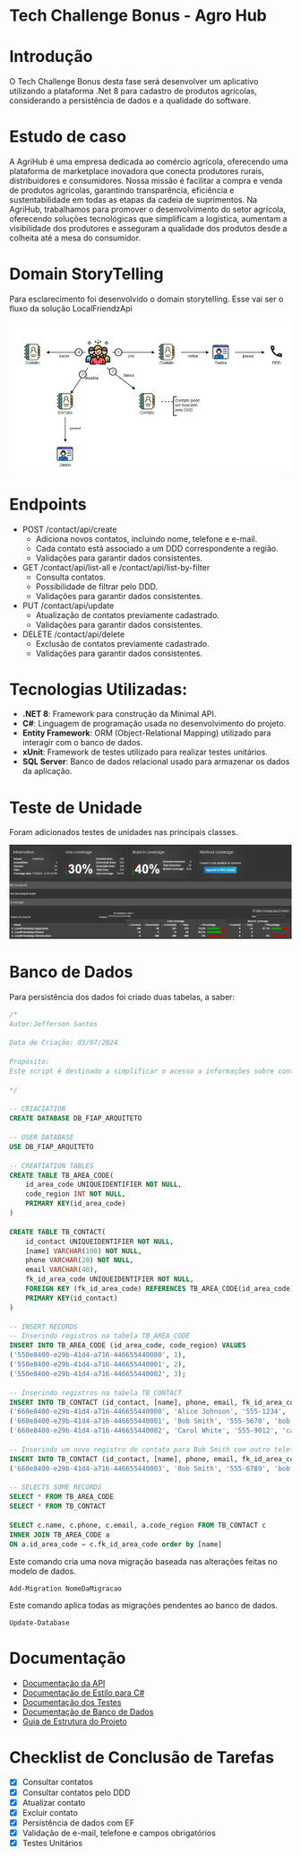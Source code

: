 # Tech Challenge Bonus - Agro Hub

# Introdução

O Tech Challenge Bonus desta fase será desenvolver um aplicativo utilizando a plataforma .Net 8 para cadastro de produtos agrícolas, considerando a persistência de dados e a qualidade do software.

# Estudo de caso

A AgriHub é uma empresa dedicada ao comércio agrícola, oferecendo uma plataforma de marketplace inovadora que conecta produtores rurais, distribuidores e consumidores. Nossa missão é facilitar a compra e venda de produtos agrícolas, garantindo transparência, eficiência e sustentabilidade em todas as etapas da cadeia de suprimentos. Na AgriHub, trabalhamos para promover o desenvolvimento do setor agrícola, oferecendo soluções tecnológicas que simplificam a logística, aumentam a visibilidade dos produtores e asseguram a qualidade dos produtos desde a colheita até a mesa do consumidor.

# Domain StoryTelling

Para esclarecimento foi desenvolvido o domain storytelling. Esse vai ser o fluxo da solução LocalFriendzApi

![ Esse vai ser o fluxo da solução LocalFriendzApi](https://github.com/Jeffconexion/01_Tech_Challenge_LocalFriendzApi/blob/main/LocalFriendz/imgs/Untitled%201.png)

# Endpoints

- POST /contact/api/create
  - Adiciona novos contatos, incluindo nome, telefone e e-mail.
  - Cada contato está associado a um DDD correspondente a região.
  - Validações para garantir dados consistentes.
- GET /contact/api/list-all e /contact/api/list-by-filter
  - Consulta contatos.
  - Possibilidade de filtrar pelo DDD.
  - Validações para garantir dados consistentes.
- PUT /contact/api/update
  - Atualização de contatos previamente cadastrado.
  - Validações para garantir dados consistentes.
- DELETE /contact/api/delete
  - Exclusão de contatos previamente cadastrado.
  - Validações para garantir dados consistentes.

# Tecnologias Utilizadas:

- **.NET 8**: Framework para construção da Minimal API.
- **C#**: Linguagem de programação usada no desenvolvimento do projeto.
- **Entity Framework**: ORM (Object-Relational Mapping) utilizado para interagir com o banco de dados.
- **xUnit**: Framework de testes utilizado para realizar testes unitários.
- **SQL Server**: Banco de dados relacional usado para armazenar os dados da aplicação.

# Teste de Unidade

Foram adicionados testes de unidades nas principais classes.

![Teste de unidade](https://github.com/Jeffconexion/01_Tech_Challenge_LocalFriendzApi/blob/main/LocalFriendz/imgs/TesteDeUnidade.png)

# Banco de Dados

Para persistência dos dados foi criado duas tabelas, a saber:

```sql
/*
Autor:Jefferson Santos

Data de Criação: 03/07/2024

Propósito:
Este script é destinado a simplificar o acesso a informações sobre contatos.

*/

-- CRIACIATION
CREATE DATABASE DB_FIAP_ARQUITETO

-- USER DATABASE
USE DB_FIAP_ARQUITETO

-- CREATIATION TABLES
CREATE TABLE TB_AREA_CODE(
	id_area_code UNIQUEIDENTIFIER NOT NULL,
	code_region INT NOT NULL,
	PRIMARY KEY(id_area_code)
)

CREATE TABLE TB_CONTACT(
	id_contact UNIQUEIDENTIFIER NOT NULL,
	[name] VARCHAR(100) NOT NULL,
	phone VARCHAR(20) NOT NULL,
	email VARCHAR(40),
	fk_id_area_code UNIQUEIDENTIFIER NOT NULL,
	FOREIGN KEY (fk_id_area_code) REFERENCES TB_AREA_CODE(id_area_code),
	PRIMARY KEY(id_contact)
)

-- INSERT RECORDS
-- Inserindo registros na tabela TB_AREA_CODE
INSERT INTO TB_AREA_CODE (id_area_code, code_region) VALUES
('550e8400-e29b-41d4-a716-446655440000', 1),
('550e8400-e29b-41d4-a716-446655440001', 2),
('550e8400-e29b-41d4-a716-446655440002', 3);

-- Inserindo registros na tabela TB_CONTACT
INSERT INTO TB_CONTACT (id_contact, [name], phone, email, fk_id_area_code) VALUES
('660e8400-e29b-41d4-a716-446655440000', 'Alice Johnson', '555-1234', 'alice.johnson@example.com', '550e8400-e29b-41d4-a716-446655440000'),
('660e8400-e29b-41d4-a716-446655440001', 'Bob Smith', '555-5678', 'bob.smith@example.com', '550e8400-e29b-41d4-a716-446655440001'),
('660e8400-e29b-41d4-a716-446655440002', 'Carol White', '555-9012', 'carol.white@example.com', '550e8400-e29b-41d4-a716-446655440002');

-- Inserindo um novo registro de contato para Bob Smith com outro telefone
INSERT INTO TB_CONTACT (id_contact, [name], phone, email, fk_id_area_code) VALUES
('660e8400-e29b-41d4-a716-446655440003', 'Bob Smith', '555-6789', 'bob.smith@example.com', '550e8400-e29b-41d4-a716-446655440001');

-- SELECTS SOME RECORDS
SELECT * FROM TB_AREA_CODE
SELECT * FROM TB_CONTACT

SELECT c.name, c.phone, c.email, a.code_region FROM TB_CONTACT c
INNER JOIN TB_AREA_CODE a
ON a.id_area_code = c.fk_id_area_code order by [name]
```

Este comando cria uma nova migração baseada nas alterações feitas no modelo de dados.

```
Add-Migration NomeDaMigracao
```

Este comando aplica todas as migrações pendentes ao banco de dados.

```
Update-Database
```

# Documentação

- [Documentação da API](https://horse-neon-79c.notion.site/Documenta-o-da-API-04183b890d7c47cb89af4445d01d6678?pvs=4)
- [Documentação de Estilo para C#](https://horse-neon-79c.notion.site/Documenta-o-de-Estilo-para-C-de62b229fd01436a96f7a090b4d11e27?pvs=4)
- [Documentação dos Testes](https://horse-neon-79c.notion.site/Documenta-o-dos-Testes-a402a32a16a24b1b925dab83201e7d19?pvs=4)
- [Documentação de Banco de Dados](https://horse-neon-79c.notion.site/Documenta-o-de-Banco-de-Dados-6ba60c4c8533491a9d28da71f6b57c93?pvs=4)
- [Guia de Estrutura do Projeto](https://horse-neon-79c.notion.site/Guia-de-Estrutura-do-Projeto-fbfbc24c616d456bb56306cfda2c0bc9?pvs=4)

# **Checklist de Conclusão de Tarefas**

- [x] Consultar contatos
- [x] Consultar contatos pelo DDD
- [x] Atualizar contato
- [x] Excluir contato
- [x] Persistência de dados com EF
- [x] Validação de e-mail, telefone e campos obrigatórios
- [x] Testes Unitários
